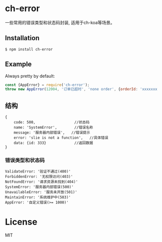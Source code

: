 
# ch-error

一些常用的错误类型和状态码封装, 适用于ch-koa等场景。

## Installation

```
$ npm install ch-error
```


## Example

Always pretty by default:

```js
const {AppError} = require('ch-error');
throw new AppError(12004, '订单已超时', 'none order', {orderId: 'xxxxxxxxx'});
```

## 结构
```
{
    code: 500,                  //状态码
    name: 'SystemError',        //错误名称
    message: '服务器内部错误',   //错误提示
    error: 'slie is not a function',   //具体错误
    data: {id: 333}             //返回数据 
}
```

### 错误类型和状态码

    ValidateError: '验证不通过(400)'
    ForbiddenError: '无权限访问(403)'
    NotFoundError: '请求资源未找到(404)'
    SystemError: '服务器内部错误(500)'
    UnavailableError: '服务未开放(501)'
    MaintainError: '系统维护中(503)'
    AppError: '自定义错误(>= 1000)'


# License

  MIT
